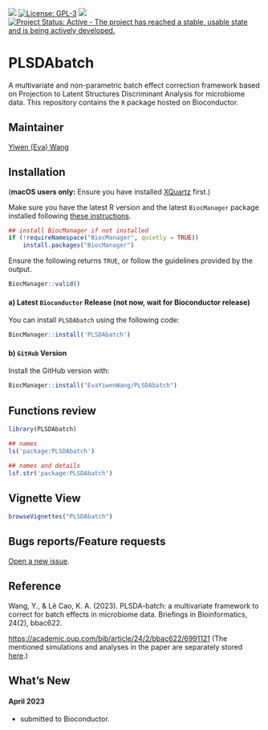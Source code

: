 
<!-- PLEASE DO NOT EDIT ./README.md BY HAND, EDIT ./inst/README.Rmd AND RENDER TO CREATE ./README.md -->

[![](https://img.shields.io/github/last-commit/EvaYiwenWang/PLSDAbatch.svg)](https://github.com/EvaYiwenWang/PLSDAbatch/commits/master)
[![License:
GPL-3](https://img.shields.io/badge/license-GPL--3-blue.svg)](https://cran.r-project.org/web/licenses/GPL-3)
[![](https://img.shields.io/github/languages/code-size/EvaYiwenWang/PLSDAbatch.svg)](https://github.com/EvaYiwenWang/PLSDAbatch)
[![Project Status: Active - The project has reached a stable, usable
state and is being actively
developed.](https://www.repostatus.org/badges/latest/active.svg)](https://www.repostatus.org/#active)

# PLSDAbatch

A multivariate and non-parametric batch effect correction framework
based on Projection to Latent Structures Discriminant Analysis for
microbiome data. This repository contains the `R` package hosted on
Bioconductor.

## Maintainer

[Yiwen (Eva) Wang](mailto:wangyiwen@caas.cn)

## Installation

(**macOS users only:** Ensure you have installed
[XQuartz](https://www.xquartz.org/) first.)

Make sure you have the latest R version and the latest `BiocManager`
package installed following [these
instructions](https://www.bioconductor.org/install/).

``` r
## install BiocManager if not installed
if (!requireNamespace("BiocManager", quietly = TRUE))
    install.packages("BiocManager")
```

Ensure the following returns `TRUE`, or follow the guidelines provided
by the output.

``` r
BiocManager::valid()
```

#### a) Latest `Bioconductor` Release (not now, wait for Bioconductor release)

You can install `PLSDAbatch` using the following code:

``` r
BiocManager::install('PLSDAbatch')
```

#### b) `GitHub` Version

Install the GitHub version with:

``` r
BiocManager::install("EvaYiwenWang/PLSDAbatch") 
```

## Functions review

``` r
library(PLSDAbatch)

## names
ls('package:PLSDAbatch')

## names and details
lsf.str('package:PLSDAbatch')
```

## Vignette View

``` r
browseVignettes("PLSDAbatch")
```

## Bugs reports/Feature requests

[Open a new issue](https://github.com/EvaYiwenWang/PLSDAbatch/issues).

## Reference

Wang, Y., & Lê Cao, K. A. (2023). PLSDA-batch: a multivariate framework
to correct for batch effects in microbiome data. Briefings in
Bioinformatics, 24(2), bbac622.

<https://academic.oup.com/bib/article/24/2/bbac622/6991121> (The
mentioned simulations and analyses in the paper are separately stored
[here](https://evayiwenwang.github.io/PLSDAbatch_workflow/).)

## What’s New

#### April 2023

- submitted to Bioconductor.
